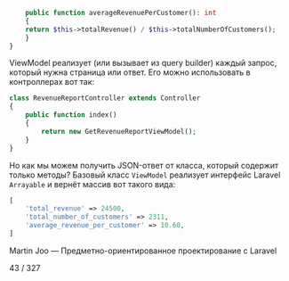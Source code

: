 ```php
    public function averageRevenuePerCustomer(): int
    {
    return $this->totalRevenue() / $this->totalNumberOfCustomers();
    }
}
```

ViewModel реализует (или вызывает из query builder) каждый запрос, который нужна страница или ответ.
Его можно использовать в контроллерах вот так:

```php
class RevenueReportController extends Controller
{
    public function index()
    {
        return new GetRevenueReportViewModel();
    }
}
```

Но как мы можем получить JSON-ответ от класса, который содержит только методы?
Базовый класс `ViewModel` реализует интерфейс Laravel `Arrayable` и вернёт массив вот такого вида:

```php
[
    'total_revenue' => 24500,
    'total_number_of_customers' => 2311,
    'average_revenue_per_customer' => 10.60,
]
```

Martin Joo — Предметно-ориентированное проектирование с Laravel

43 / 327
